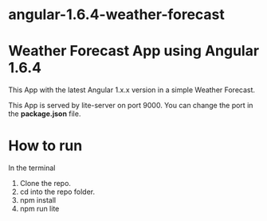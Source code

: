 # angular-1.6.4-weather-forecast

# Weather Forecast App using Angular 1.6.4

This App with the latest Angular 1.x.x version in a simple Weather Forecast.

This App is served by lite-server on port 9000. You can change the port in the **package.json** file.

# How to run
In the terminal
1. Clone the repo.
2. cd into the repo folder.
3. npm install
4. npm run lite
